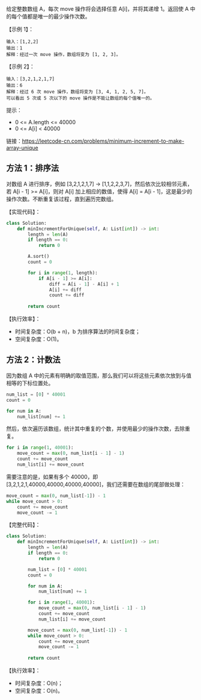 给定整数数组 A，每次 move 操作将会选择任意 A[i]，并将其递增 1。返回使 A 中的每个值都是唯一的最少操作次数。

【示例 1】：
```
输入：[1,2,2]
输出：1
解释：经过一次 move 操作，数组将变为 [1, 2, 3]。
```

【示例 2】：
```
输入：[3,2,1,2,1,7]
输出：6
解释：经过 6 次 move 操作，数组将变为 [3, 4, 1, 2, 5, 7]。
可以看出 5 次或 5 次以下的 move 操作是不能让数组的每个值唯一的。
```

提示：
- 0 <= A.length <= 40000
- 0 <= A[i] < 40000

链接：https://leetcode-cn.com/problems/minimum-increment-to-make-array-unique

## 方法 1：排序法
对数组 A 进行排序，例如 [3,2,1,2,1,7] -> [1,1,2,2,3,7]，然后依次比较相邻元素，若 A[i - 1] >= A[i]，则对 A[i] 加上相应的数值，使得 A[i] = A[i - 1]，这是最少的操作次数。不断重复该过程，直到遍历完数组。

【实现代码】：
```python
class Solution:
    def minIncrementForUnique(self, A: List[int]) -> int:
        length = len(A)
        if length == 0:
            return 0

        A.sort()
        count = 0

        for i in range(1, length):
            if A[i - 1] >= A[i]:
                diff = A[i - 1] - A[i] + 1
                A[i] += diff
                count += diff
        
        return count
```

【执行效率】：
- 时间复杂度：O(b + n)，b 为排序算法的时间复杂度；
- 空间复杂度：O(1)。

## 方法 2：计数法
因为数组 A 中的元素有明确的取值范围，那么我们可以将这些元素依次放到与值相等的下标位置处。
```python
num_list = [0] * 40001
count = 0

for num in A:
    num_list[num] += 1
```

然后，依次遍历该数组，统计其中重复的个数，并使用最少的操作次数，去除重复。
```python
for i in range(1, 40001):
    move_count = max(0, num_list[i - 1] - 1)
    count += move_count
    num_list[i] += move_count
```

需要注意的是，如果有多个 40000，即 [3,2,1,2,1,40000,40000,40000,40000]，我们还需要在数组的尾部做处理：
```python
move_count = max(0, num_list[-1]) - 1
while move_count > 0:
    count += move_count
    move_count -= 1
```

【完整代码】：
```python
class Solution:
    def minIncrementForUnique(self, A: List[int]) -> int:
        length = len(A)
        if length == 0:
            return 0

        num_list = [0] * 40001
        count = 0

        for num in A:
            num_list[num] += 1

        for i in range(1, 40001):
            move_count = max(0, num_list[i - 1] - 1)
            count += move_count
            num_list[i] += move_count

        move_count = max(0, num_list[-1]) - 1
        while move_count > 0:
            count += move_count
            move_count -= 1
        
        return count
```

【执行效率】：
- 时间复杂度：O(n)；
- 空间复杂度：O(n)。
